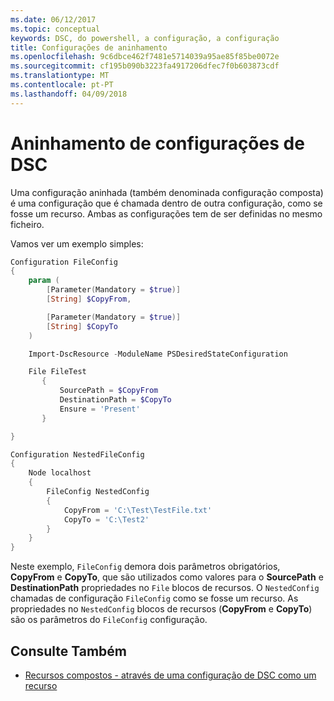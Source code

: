 ```yaml
---
ms.date: 06/12/2017
ms.topic: conceptual
keywords: DSC, do powershell, a configuração, a configuração
title: Configurações de aninhamento
ms.openlocfilehash: 9c6dbce462f7481e5714039a95ae85f85be0072e
ms.sourcegitcommit: cf195b090b3223fa4917206dfec7f0b603873cdf
ms.translationtype: MT
ms.contentlocale: pt-PT
ms.lasthandoff: 04/09/2018
---
```

# <a name="nesting-dsc-configurations"></a>Aninhamento de configurações de DSC

Uma configuração aninhada (também denominada configuração composta) é uma configuração que é chamada dentro de outra configuração, como se fosse um recurso.
Ambas as configurações tem de ser definidas no mesmo ficheiro.

Vamos ver um exemplo simples:

```powershell
Configuration FileConfig
{
    param (
        [Parameter(Mandatory = $true)]
        [String] $CopyFrom,

        [Parameter(Mandatory = $true)]
        [String] $CopyTo
    )

    Import-DscResource -ModuleName PSDesiredStateConfiguration

    File FileTest
       {
           SourcePath = $CopyFrom
           DestinationPath = $CopyTo
           Ensure = 'Present'
       }

}

Configuration NestedFileConfig
{
    Node localhost
    {
        FileConfig NestedConfig
        {
            CopyFrom = 'C:\Test\TestFile.txt'
            CopyTo = 'C:\Test2'
        }
    }
}
```

Neste exemplo, `FileConfig` demora dois parâmetros obrigatórios, **CopyFrom** e **CopyTo**, que são utilizados como valores para o **SourcePath** e  **DestinationPath** propriedades no `File` blocos de recursos.
O `NestedConfig` chamadas de configuração `FileConfig` como se fosse um recurso.
As propriedades no `NestedConfig` blocos de recursos (**CopyFrom** e **CopyTo**) são os parâmetros do `FileConfig` configuração.

## <a name="see-also"></a>Consulte Também

- [Recursos compostos - através de uma configuração de DSC como um recurso](authoringResourceComposite.md)